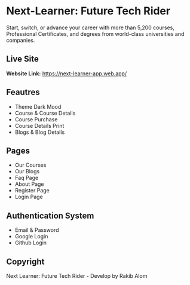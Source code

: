 # Next-Learner: Future Tech Rider
Start, switch, or advance your career with more than 5,200 courses, Professional Certificates, and degrees from world-class universities and companies.

## Live Site
**Website Link:** https://next-learner-app.web.app/

## Feautres
- Theme Dark Mood
- Course & Course Details
- Course Purchase
- Course Details Print
- Blogs & Blog Details

## Pages
- Our Courses
- Our Blogs
- Faq Page
- About Page
- Register Page
- Login Page

## Authentication System
- Email & Password
- Google Login
- Github Login

## Copyright
Next Learner: Future Tech Rider - Develop by Rakib Alom